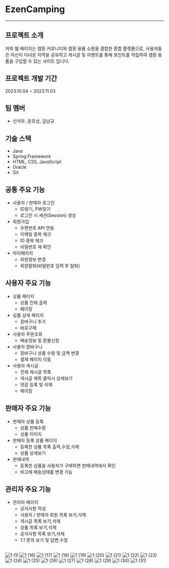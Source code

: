 # EzenCamping

***

## 프로젝트 소개
저희 웹 페이지는 캠핑 커뮤니티와 캠핑 용품 쇼핑을 결합한 종합 플랫폼으로, 
사용자들은 자신이 다녀온 지역을 공유하고 게시글 및 이벤트를 통해 
포인트를 적립하여 캠핑 용품을 구입할 수 있는 사이트 입니다.

## 프로젝트 개발 기간
2023.10.04 ~ 2023.11.03

## 팀 멤버
- 신석우, 윤호상, 김남규

## 기술 스택
- Java
- Spring Framework
- HTML, CSS, JavaScript
- Oracle
- Git

## 공통 주요 기능
- 사용자 / 판매자 로그인
  - ID찾기, PW찾기
  - 로그인 시 세션(Session) 생성
- 회원가입
  - 우편번호 API 연동
  - 이메일 중복 체크
  - ID 중복 체크
  - 비밀번호 재 확인 
- 마이페이지
  - 회원정보 변경
  - 회원탈퇴(비밀번호 입력 후 탈퇴)
 
## 사용자 주요 기능
- 상품 페이지
  - 상품 전체 출력
  - 페이징
- 상품 상세 페이지
    - 장바구니 추가
    - 바로구매
- 사용자 주문조회
  - 배송정보 및 환불신청
- 사용자 장바구니
  - 장바구니 상품 수량 및 금액 변경
  - 결제 페이지 이동
- 사용자 게시글
  - 전체 게시글 목록
  - 게시글 제목 클릭시 상세보기
  - 댓글 등록 및 삭제
  - 페이징
  
## 판매자 주요 기능
- 판매자 상품 등록
  - 상품 판매수량
  - 상품 이미지
- 판매자 등록 상품 페이지
  - 등록한 상품 목록 출력,수정,삭제
  - 상품 상세보기
- 판매내역
  - 등록한 상품을 사용자가 구매하면 판매내역에서 확인
  - 비고에 배송상태를 변경 가능

## 관리자 주요 기능
- 관리자 페이지
  - 공지사항 작성
  - 사용자 / 판매자 회원 목록 보기,삭제
  - 게시글 목록 보기,삭제
  - 상품 목록 보기,삭제
  - 공지사항 목록 보기,삭제
  - 1:1 문의 보기 및 답변,수정

## 
![1 (1)](https://github.com/shinseokwoo/Team_Project/assets/145645194/8890cc27-f45f-4db4-b69d-e8608c81ce19)
![1 (16)](https://github.com/shinseokwoo/Team_Project/assets/145645194/2f0358bf-e6e5-4622-b360-33ef12c788cb)
![1 (17)](https://github.com/shinseokwoo/Team_Project/assets/145645194/fa7600c7-ed0c-48c3-9800-a976fb03d808)
![1 (18)](https://github.com/shinseokwoo/Team_Project/assets/145645194/9e4cd10e-23ce-4ba5-89fc-810b17695382)
![1 (19)](https://github.com/shinseokwoo/Team_Project/assets/145645194/c6daf685-b596-4c8c-b21f-d0659fa51626)
![1 (20)](https://github.com/shinseokwoo/Team_Project/assets/145645194/41db6704-ee3d-4fbe-a5f9-0d72a08023e6)
![1 (21)](https://github.com/shinseokwoo/Team_Project/assets/145645194/c2034818-102d-49b3-88a9-1996153a6ba6)
![1 (22)](https://github.com/shinseokwoo/Team_Project/assets/145645194/0e19d492-f8ac-4967-932e-26317476a82a)
![1 (23)](https://github.com/shinseokwoo/Team_Project/assets/145645194/9d5757f0-64fc-45d0-a294-e05acd982d22)
![1 (24)](https://github.com/shinseokwoo/Team_Project/assets/145645194/cd47248e-87e4-4f80-9b40-2ebcb6416678)
![1 (25)](https://github.com/shinseokwoo/Team_Project/assets/145645194/dee40d88-ead0-4be3-b583-7e271503f048)
![1 (26)](https://github.com/shinseokwoo/Team_Project/assets/145645194/d69fef81-48c6-4098-8a49-26a6f56addab)
![1 (27)](https://github.com/shinseokwoo/Team_Project/assets/145645194/f1a55e20-8453-476d-b60e-e5de05ba0938)
![1 (28)](https://github.com/shinseokwoo/Team_Project/assets/145645194/d4472edf-7433-407c-aeeb-36edc19d7635)
![1 (29)](https://github.com/shinseokwoo/Team_Project/assets/145645194/e33f3321-5c7c-48c5-a094-add4fb19599c)
![1 (30)](https://github.com/shinseokwoo/Team_Project/assets/145645194/c198d0c3-f82c-400d-b92b-a3043a356da7)
![1 (31)](https://github.com/shinseokwoo/Team_Project/assets/145645194/b349f950-f105-4f6a-9f17-8219b124679b)
